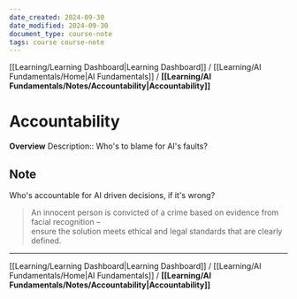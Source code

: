 ```yaml
---
date_created: 2024-09-30
date_modified: 2024-09-30
document_type: course-note
tags: course course-note
---
```

[[Learning/Learning Dashboard|Learning Dashboard]] / [[Learning/AI Fundamentals/Home|AI Fundamentals]] / **[[Learning/AI Fundamentals/Notes/Accountability|Accountability]]**
# Accountability
**Overview**
Description:: Who's to blame for AI's faults?

## Note

Who's accountable for AI driven decisions, if it's wrong?
> An innocent person is convicted of a crime based on evidence from facial recognition – ensure the solution meets ethical and legal standards that are clearly defined.

---
[[Learning/Learning Dashboard|Learning Dashboard]] / [[Learning/AI Fundamentals/Home|AI Fundamentals]] / **[[Learning/AI Fundamentals/Notes/Accountability|Accountability]]**